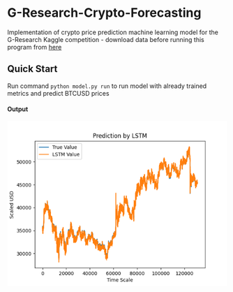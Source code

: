 # G-Research-Crypto-Forecasting
Implementation of crypto price prediction machine learning model for the G-Research Kaggle competition - download data before running this program from [here](https://www.kaggle.com/c/g-research-crypto-forecasting/data?select=supplemental_train.csv)

## Quick Start
Run command `python model.py run` to run model with already trained metrics and predict BTCUSD prices

#### Output
![prediction graph](https://github.com/SanchitAjmera/G-Research-Crypto-Forecasting/blob/main/prediction.png)
